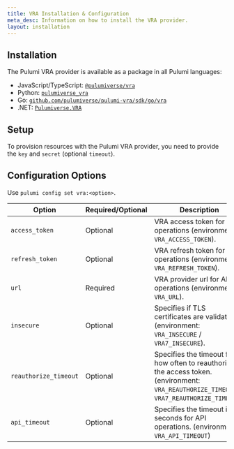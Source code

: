 ```yaml
---
title: VRA Installation & Configuration
meta_desc: Information on how to install the VRA provider.
layout: installation
---
```


## Installation

The Pulumi VRA provider is available as a package in all Pulumi languages:

* JavaScript/TypeScript: [`@pulumiverse/vra`](https://www.npmjs.com/package/@pulumiverse/vra)
* Python: [`pulumiverse_vra`](https://pypi.org/project/pulumiverse-vra/)
* Go: [`github.com/pulumiverse/pulumi-vra/sdk/go/vra`](https://pkg.go.dev/github.com/pulumiverse/pulumi-vra/sdk)
* .NET: [`Pulumiverse.VRA`](https://www.nuget.org/packages/Pulumiverse.VRA)

## Setup

To provision resources with the Pulumi VRA provider, you need to provide the `key` and `secret` (optional `timeout`). 

## Configuration Options

Use `pulumi config set vra:<option>`.

| Option                | Required/Optional | Description                                                                     |
|-----------------------|-------------------|---------------------------------------------------------------------------------|
| `access_token`        | Optional          | VRA access token for API operations (environment: `VRA_ACCESS_TOKEN`).   |
| `refresh_token`       | Optional          | VRA refresh token for API operations (environment: `VRA_REFRESH_TOKEN`). |
| `url`                 | Required          | VRA provider url for API operations (environment: `VRA_URL`).            |
| `insecure`            | Optional          | Specifies if TLS certificates are validated (environment: `VRA_INSECURE` / `VRA7_INSECURE`). |
| `reauthorize_timeout` | Optional          | Specifies the timeout for how often to reauthorize the access token. (environment: `VRA_REAUTHORIZE_TIMEOUT` / `VRA7_REAUTHORIZE_TIMEOUT`). |
| `api_timeout`         | Optional          | Specifies the timeout in seconds for API operations. (environment: `VRA_API_TIMEOUT`) |
